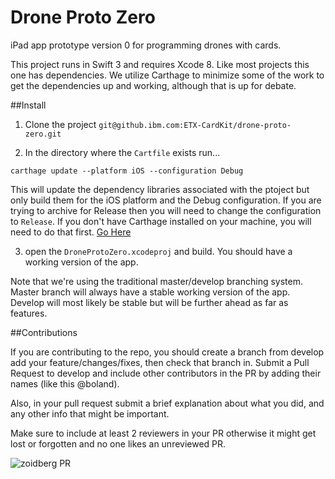 # Drone Proto Zero

iPad app prototype version 0 for programming drones  with cards.  

This project runs in Swift 3 and requires Xcode 8.  Like most projects this one has dependencies.  We utilize Carthage to minimize some of the work to get the dependencies up and working, although that is up for debate.

##Install

1. Clone the project `git@github.ibm.com:ETX-CardKit/drone-proto-zero.git`

2. In the directory where the `Cartfile` exists run... 

 `carthage update --platform iOS --configuration Debug`  
 
 This will update the dependency libraries associated with the ptoject but only build them for the iOS platform and the Debug configuration.  If you are trying to archive for Release then you will need to change the configuration to `Release`.  If you don't have Carthage installed on your machine, you will need to do that first. [Go Here](https://github.com/Carthage/Carthage) 

3. open the `DroneProtoZero.xcodeproj` and build.  You should have a working version of the app.

Note that we're using the traditional master/develop branching system.  Master branch will always have a stable working version of the app.  Develop will most likely be stable but will be further ahead as far as features.

##Contributions

If you are contributing to the repo, you should create a branch from develop add your feature/changes/fixes, then check that branch in.  Submit a Pull Request to develop and include other contributors in the PR by adding their names (like this @boland).

Also, in your pull request submit a brief explanation about what you did, and any other info that might be important.

Make sure to include at least 2 reviewers in your PR otherwise it might get lost or forgotten and no one likes an unreviewed PR.

![zoidberg PR](https://cdn.meme.am/cache/instances/folder483/54180483.jpg)

